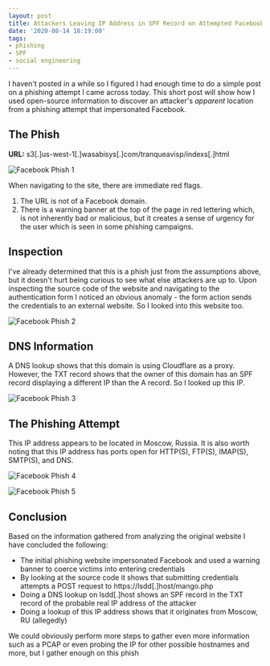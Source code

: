 ```yaml
---
layout: post
title: Attackers Leaving IP Address in SPF Record on Attempted Facebook Phish
date: '2020-08-14 18:19:00'
tags:
- phishing
- SPF
- social engineering
---
```


I haven't posted in a while so I figured I had enough time to do a simple post on a phishing attempt I came across today. This short post will show how I used open-source information to discover an attacker's *apparent* location from a phishing attempt that impersonated Facebook.

## The Phish

**URL:** s3[.]us-west-1[.]wasabisys[.]com/tranqueavisp/indexs[.]html

![Facebook Phish 1](/content/images/08-14-2020/fb-phish-1.png)

When navigating to the site, there are immediate red flags.

1. The URL is not of a Facebook domain.
2. There is a warning banner at the top of the page in red lettering which, is not inherently bad or malicious, but it creates a sense of urgency for the user which is seen in some phishing campaigns.

## Inspection

I've already determined that this is a phish just from the assumptions above, but it doesn't hurt being curious to see what else attackers are up to. Upon inspecting the source code of the website and navigating to the authentication form I noticed an obvious anomaly - the form action sends the credentials to an external website. So I looked into this website too.

![Facebook Phish 2](/content/images/08-14-2020/fb-phish-2.png)

## DNS Information

A DNS lookup shows that this domain is using Cloudflare as a proxy. However, the TXT record shows that the owner of this domain has an SPF record displaying a different IP than the A record. So I looked up this IP.

![Facebook Phish 3](/content/images/08-14-2020/fb-phish-3.png)

## The Phishing Attempt

This IP address appears to be located in Moscow, Russia. It is also worth noting that this IP address has ports open for HTTP(S), FTP(S), IMAP(S), SMTP(S), and DNS.

![Facebook Phish 4](/content/images/08-14-2020/fb-phish-4.png)

![Facebook Phish 5](/content/images/08-14-2020/fb-phish-5.png)

## Conclusion

Based on the information gathered from analyzing the original website I have concluded the following:

- The initial phishing website impersonated Facebook and used a warning banner to coerce victims into entering credentials
- By looking at the source code it shows that submitting credentials attempts a POST request to https://lsdd[.]host/mango.php
- Doing a DNS lookup on lsdd[.]host shows an SPF record in the TXT record of the probable real IP address of the attacker
- Doing a lookup of this IP address shows that it originates from Moscow, RU (allegedly)

We could obviously perform more steps to gather even more information such as a PCAP or even probing the IP for other possible hostnames and more, but I gather enough on this phish
